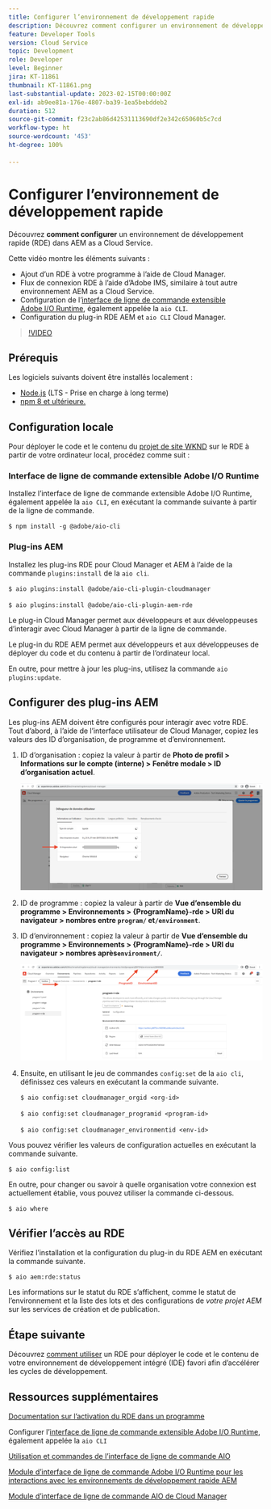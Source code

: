 ```yaml
---
title: Configurer l’environnement de développement rapide
description: Découvrez comment configurer un environnement de développement rapide pour AEM as a Cloud Service.
feature: Developer Tools
version: Cloud Service
topic: Development
role: Developer
level: Beginner
jira: KT-11861
thumbnail: KT-11861.png
last-substantial-update: 2023-02-15T00:00:00Z
exl-id: ab9ee81a-176e-4807-ba39-1ea5bebddeb2
duration: 512
source-git-commit: f23c2ab86d42531113690df2e342c65060b5c7cd
workflow-type: ht
source-wordcount: '453'
ht-degree: 100%

---
```


# Configurer l’environnement de développement rapide

Découvrez **comment configurer** un environnement de développement rapide (RDE) dans AEM as a Cloud Service.

Cette vidéo montre les éléments suivants :

- Ajout d’un RDE à votre programme à l’aide de Cloud Manager.
- Flux de connexion RDE à l’aide d’Adobe IMS, similaire à tout autre environnement AEM as a Cloud Service.
- Configuration de l’[interface de ligne de commande extensible Adobe I/O Runtime](https://developer.adobe.com/runtime/docs/guides/tools/cli_install/), également appelée la `aio CLI`.
- Configuration du plug-in RDE AEM et `aio CLI` Cloud Manager.

>[!VIDEO](https://video.tv.adobe.com/v/3415490?quality=12&learn=on)

## Prérequis

Les logiciels suivants doivent être installés localement :

- [Node.js](https://nodejs.org/fr/) (LTS - Prise en charge à long terme)
- [npm 8 et ultérieure.](https://docs.npmjs.com/)

## Configuration locale

Pour déployer le code et le contenu du [projet de site WKND](https://github.com/adobe/aem-guides-wknd#aem-wknd-sites-project) sur le RDE à partir de votre ordinateur local, procédez comme suit :

### Interface de ligne de commande extensible Adobe I/O Runtime

Installez l’interface de ligne de commande extensible Adobe I/O Runtime, également appelée la `aio CLI`, en exécutant la commande suivante à partir de la ligne de commande.

```shell
$ npm install -g @adobe/aio-cli
```

### Plug-ins AEM

Installez les plug-ins RDE pour Cloud Manager et AEM à l’aide de la commande `plugins:install` de la `aio cli`.

```shell
$ aio plugins:install @adobe/aio-cli-plugin-cloudmanager

$ aio plugins:install @adobe/aio-cli-plugin-aem-rde
```

Le plug-in Cloud Manager permet aux développeurs et aux développeuses d’interagir avec Cloud Manager à partir de la ligne de commande.

Le plug-in du RDE AEM permet aux développeurs et aux développeuses de déployer du code et du contenu à partir de l’ordinateur local.

En outre, pour mettre à jour les plug-ins, utilisez la commande `aio plugins:update`.

## Configurer des plug-ins AEM

Les plug-ins AEM doivent être configurés pour interagir avec votre RDE. Tout d’abord, à l’aide de l’interface utilisateur de Cloud Manager, copiez les valeurs des ID d’organisation, de programme et d’environnement.

1. ID d’organisation : copiez la valeur à partir de **Photo de profil > Informations sur le compte (interne) > Fenêtre modale > ID d’organisation actuel**.

   ![Identifiant d’organisation.](./assets/Org-ID.png)

1. ID de programme : copiez la valeur à partir de **Vue d’ensemble du programme > Environnements > {ProgramName}-rde > URI du navigateur > nombres entre `program/` et`/environment`**.

1. ID d’environnement : copiez la valeur à partir de **Vue d’ensemble du programme > Environnements > {ProgramName}-rde > URI du navigateur > nombres après`environment/`**.

   ![ID de programme et d’environnement.](./assets/Program-Environment-Id.png)

1. Ensuite, en utilisant le jeu de commandes `config:set` de la `aio cli`, définissez ces valeurs en exécutant la commande suivante.

   ```shell
   $ aio config:set cloudmanager_orgid <org-id>
   
   $ aio config:set cloudmanager_programid <program-id>
   
   $ aio config:set cloudmanager_environmentid <env-id>
   ```

Vous pouvez vérifier les valeurs de configuration actuelles en exécutant la commande suivante.

```shell
$ aio config:list
```

En outre, pour changer ou savoir à quelle organisation votre connexion est actuellement établie, vous pouvez utiliser la commande ci-dessous.

```shell
$ aio where
```

## Vérifier l’accès au RDE

Vérifiez l’installation et la configuration du plug-in du RDE AEM en exécutant la commande suivante.

```shell
$ aio aem:rde:status
```

Les informations sur le statut du RDE s’affichent, comme le statut de l’environnement et la liste des lots et des configurations de _votre projet AEM_ sur les services de création et de publication.

## Étape suivante

Découvrez [comment utiliser](./how-to-use.md) un RDE pour déployer le code et le contenu de votre environnement de développement intégré (IDE) favori afin d’accélérer les cycles de développement.


## Ressources supplémentaires

[Documentation sur l’activation du RDE dans un programme](https://experienceleague.adobe.com/docs/experience-manager-cloud-service/content/implementing/developing/rapid-development-environments.html?lang=fr#enabling-rde-in-a-program)

Configurer l’[interface de ligne de commande extensible Adobe I/O Runtime](https://developer.adobe.com/runtime/docs/guides/tools/cli_install/), également appelée la `aio CLI`

[Utilisation et commandes de l’interface de ligne de commande AIO](https://github.com/adobe/aio-cli#usage)

[Module d’interface de ligne de commande Adobe I/O Runtime pour les interactions avec les environnements de développement rapide AEM](https://github.com/adobe/aio-cli-plugin-aem-rde#aio-cli-plugin-aem-rde)

[Module d’interface de ligne de commande AIO de Cloud Manager](https://github.com/adobe/aio-cli-plugin-cloudmanager)
